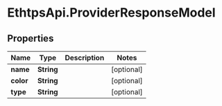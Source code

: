 # EthtpsApi.ProviderResponseModel

## Properties

Name | Type | Description | Notes
------------ | ------------- | ------------- | -------------
**name** | **String** |  | [optional] 
**color** | **String** |  | [optional] 
**type** | **String** |  | [optional] 


